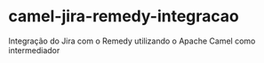 # camel-jira-remedy-integracao
Integração do Jira com o Remedy utilizando o Apache Camel como intermediador
